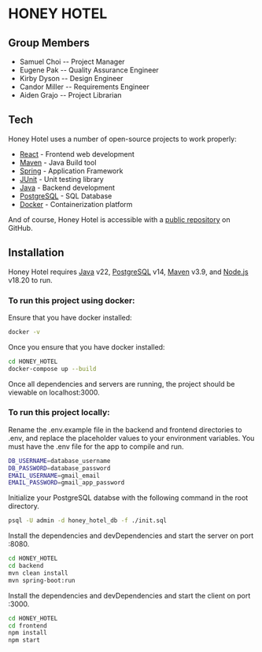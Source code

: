 # HONEY HOTEL

## Group Members

- Samuel Choi
-- Project Manager  
- Eugene Pak
-- Quality Assurance Engineer
- Kirby Dyson
-- Design Engineer
- Candor Miller
-- Requirements Engineer
- Aiden Grajo
-- Project Librarian

## Tech

Honey Hotel uses a number of open-source projects to work properly:

- [React] - Frontend web development
- [Maven] - Java Build tool
- [Spring] - Application Framework
- [JUnit] - Unit testing library
- [Java] - Backend development
- [PostgreSQL] - SQL Database
- [Docker] - Containerization platform

And of course, Honey Hotel is accessible with a [public repository][dill]
 on GitHub.

## Installation

Honey Hotel requires [Java](https://www.java.com/en/) v22, [PostgreSQL](https://www.postgresql.org/) v14, [Maven](https://maven.apache.org/) v3.9, and [Node.js](https://nodejs.org/en) v18.20 to run.

### To run this project using docker:

Ensure that you have docker installed:
```sh
docker -v
```

Once you ensure that you have docker installed:
```sh
cd HONEY_HOTEL
docker-compose up --build
```
Once all dependencies and servers are running, the project should be viewable on localhost:3000.

### To run this project locally:

Rename the .env.example file in the backend and frontend directories to .env, and replace the placeholder values to your environment variables.
You must have the .env file for the app to compile and run.

```sh
DB_USERNAME=database_username
DB_PASSWORD=database_password
EMAIL_USERNAME=gmail_email
EMAIL_PASSWORD=gmail_app_password
```

Initialize your PostgreSQL databse with the following command in the root directory.

```sh
psql -U admin -d honey_hotel_db -f ./init.sql
```

Install the dependencies and devDependencies and start the server on port :8080.

```sh
cd HONEY_HOTEL
cd backend
mvn clean install
mvn spring-boot:run
```

Install the dependencies and devDependencies and start the client on port :3000.
```sh
cd HONEY_HOTEL
cd frontend
npm install
npm start
```



[//]: #
   [dill]: <https://github.com/samuelchoi0522/HONEY_HOTEL>
   [git-repo-url]: <https://github.com/samuelchoi0522/HONEY_HOTEL.git>
   [React]: <https://react.dev/>
   [Maven]: <https://maven.apache.org/>
   [Spring]: <https://spring.io/>
   [JUnit]: <https://junit.org/junit5/>
   [Java]: <https://www.java.com/en/>
   [PostgreSQL]: <https://www.postgresql.org/>
   [Docker]: <https://www.docker.com/>
